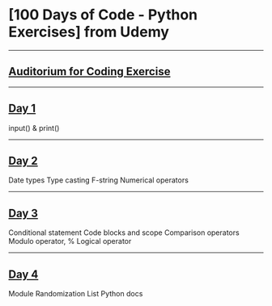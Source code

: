# [100 Days of Code - Python Exercises] from Udemy
---
## [Auditorium for Coding Exercise](https://app.auditorium.ai/courses/eelyNMYJKXeNJAbjssSEQz0m88XvnhX6)
---
## [Day 1](https://github.com/itisyijy/100Days4Python/tree/77af9a6683768b1b0a332f67decb469c1f7db45f/Day1)
input() & print()

---
## [Day 2](https://github.com/itisyijy/100Days4Python/tree/77af9a6683768b1b0a332f67decb469c1f7db45f/Day2)
Date types
Type casting
F-string
Numerical operators

---
## [Day 3](https://github.com/itisyijy/100Days4Python/tree/77af9a6683768b1b0a332f67decb469c1f7db45f/Day3)
Conditional statement
Code blocks and scope
Comparison operators
Modulo operator, %
Logical operator

---
## [Day 4](https://github.com/itisyijy/100Days4Python/tree/77af9a6683768b1b0a332f67decb469c1f7db45f/Day4)
Module
Randomization
List
Python docs